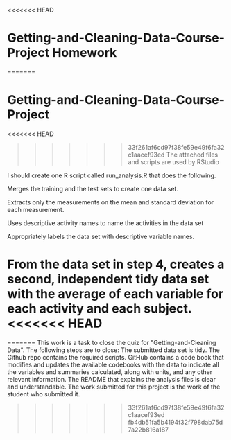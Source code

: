 <<<<<<< HEAD
# Getting-and-Cleaning-Data-Course-Project Homework

=======
# Getting-and-Cleaning-Data-Course-Project
<<<<<<< HEAD
>>>>>>> 33f261af6cd97f38fe59e49f6fa32c1aacef93ed
The attached files and scripts are used by RStudio

I should create one R script called run_analysis.R that does the following.

Merges the training and the test sets to create one data set.

Extracts only the measurements on the mean and standard deviation for each measurement.

Uses descriptive activity names to name the activities in the data set

Appropriately labels the data set with descriptive variable names.

From the data set in step 4, creates a second, independent tidy data set with the average of each variable for each activity and each subject.
<<<<<<< HEAD
=======
=======
This work is a task to close the quiz for "Getting-and-Cleaning Data". 
The following steps are to close:
  The submitted data set is tidy.
  The Github repo contains the required scripts.
  GitHub contains a code book that modifies and updates the available codebooks with the data to indicate all the variables and summaries   calculated, along with units, and any other relevant information.
  The README that explains the analysis files is clear and understandable.
  The work submitted for this project is the work of the student who submitted it.
>>>>>>> 33f261af6cd97f38fe59e49f6fa32c1aacef93ed
>>>>>>> fb4db51fa5b4194f32f798dab75d7a22b816a187
